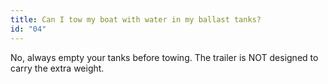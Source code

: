 ```yaml
---
title: Can I tow my boat with water in my ballast tanks?
id: "04"
---
```

 No, always empty your tanks before towing. The trailer is NOT designed to carry the extra weight.
